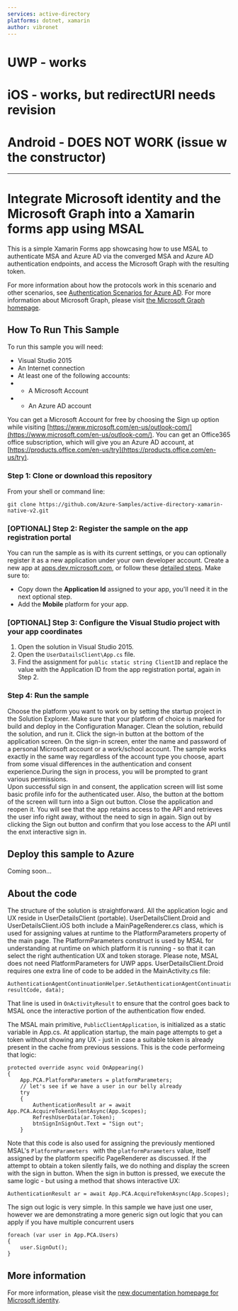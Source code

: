 ```yaml
---
services: active-directory
platforms: dotnet, xamarin
author: vibronet
---
```


# UWP - works #
# iOS - works, but redirectURI needs revision #
# Android - DOES NOT WORK (issue w the constructor) #
----

# Integrate Microsoft identity and the Microsoft Graph into a Xamarin forms app using MSAL
This is a simple Xamarin Forms app showcasing how to use MSAL to authenticate MSA and Azure AD via the converged MSA and Azure AD authentication endpoints, and access the Microsoft Graph with the resulting token.

For more information about how the protocols work in this scenario and other scenarios, see [Authentication Scenarios for Azure AD](http://go.microsoft.com/fwlink/?LinkId=394414).
For more information about Microsoft Graph, please visit [the Microsoft Graph homepage](https://graph.microsoft.io/en-us/).

## How To Run This Sample

To run this sample you will need:
- Visual Studio 2015
- An Internet connection
- At least one of the following accounts:
- - A Microsoft Account
- - An Azure AD account

You can get a Microsoft Account for free by choosing the Sign up option while visiting [https://www.microsoft.com/en-us/outlook-com/](https://www.microsoft.com/en-us/outlook-com/). 
You can get an Office365 office subscription, which will give you an Azure AD account, at [https://products.office.com/en-us/try](https://products.office.com/en-us/try). 


### Step 1:  Clone or download this repository

From your shell or command line:

`git clone https://github.com/Azure-Samples/active-directory-xamarin-native-v2.git`

### [OPTIONAL] Step 2:  Register the sample on the app registration portal

You can run the sample as is with its current settings, or you can optionally register it as a new application under your own developer account. 
Create a new app at [apps.dev.microsoft.com](https://apps.dev.microsoft.com), or follow these [detailed steps](https://azure.microsoft.com/en-us/documentation/articles/active-directory-v2-app-registration/).  Make sure to:

- Copy down the **Application Id** assigned to your app, you'll need it in the next optional step.
- Add the **Mobile** platform for your app.

### [OPTIONAL] Step 3:  Configure the Visual Studio project with your app coordinates

1. Open the solution in Visual Studio 2015.
2. Open the `UserDatailsClient\App.cs` file.
3. Find the assignment for `public static string ClientID` and replace the value with the Application ID from the app registration portal, again in Step 2.

### Step 4:  Run the sample

Choose the platform you want to work on by setting the startup project in the Solution Explorer. Make sure that your platform of choice is marked for build and deploy in the Configuration Manager.
Clean the solution, rebuild the solution, and run it.
Click the sign-in button at the bottom of the application screen. On the sign-in screen, enter the name and password of a personal Microsoft account or a work/school account. The sample works exactly in the same way regardless of the account type you choose, apart from some visual differences in the authentication and consent experience.During the sign in process, you will be prompted to grant various permissions.   
Upon successful sign in and consent, the application screen will list some basic profile info for the authenticated user. Also, the button at the bottom of the screen will turn into a Sign out button.
Close the application and reopen it. You will see that the app retains access to the API and retrieves the user info right away, without the need to sign in again.
Sign out by clicking the Sign out button and confirm that you lose access to the API until the enxt interactive sign in.  

## Deploy this sample to Azure
Coming soon...
## About the code
The structure of the solution is straightforward. All the application logic and UX reside in UserDetailsClient (portable).
UserDetailsClient.Droid and UserDetailsClient.iOS both include a MainPageRenderer.cs class, which is used for assigning values at runtime to the PlatformParameters property of the main page. The PlatformParameters construct is used by MSAL for understanding at runtime on which platform it is running  - so that it can select the right authentication UX and token storage. Please note, MSAL does not need PlatformParameters for UWP apps.
UserDetailsClient.Droid requires one extra line of code to be added in the MainActivity.cs file:

```
AuthenticationAgentContinuationHelper.SetAuthenticationAgentContinuationEventArgs(requestCode, resultCode, data);

```
That line is used in `OnActivityResult` to ensure that the control goes back to MSAL once the interactive portion of the authentication flow ended.

The MSAL main primitive, `PublicClientApplication`, is initialized as a static variable in App.cs.
At application startup, the main page attempts to get a token without showing any UX - just in case a suitable token is already present in the cache from previous sessions. This is the code performeing that logic:
```
protected override async void OnAppearing()
{
    App.PCA.PlatformParameters = platformParameters;
    // let's see if we have a user in our belly already
    try
    {
        AuthenticationResult ar = await App.PCA.AcquireTokenSilentAsync(App.Scopes);
        RefreshUserData(ar.Token);
        btnSignInSignOut.Text = "Sign out";
    }
```
Note that this code is also used for assigning the previously mentioned MSAL's `PlatformParameters ` with the `platformParameters` value, itself assigned by the platform specific PageRenderer as discussed. 
If the attempt to obtain a token silently fails, we do nothing and display the screen with the sign in button.
When the sign in button is pressed, we execute the same logic - but using a method that shows interactive UX:

```
AuthenticationResult ar = await App.PCA.AcquireTokenAsync(App.Scopes);
```

The sign out logic is very simple. In this sample we have just one user, however we are demonstrating a more generic sign out logic that you can apply if you have multiple concurrent users               
```
foreach (var user in App.PCA.Users)
{
    user.SignOut();
}
```
## More information
For more information, please visit the [new documentation homepage for Microsoft identity](http://aka.ms/aaddevv2). 
